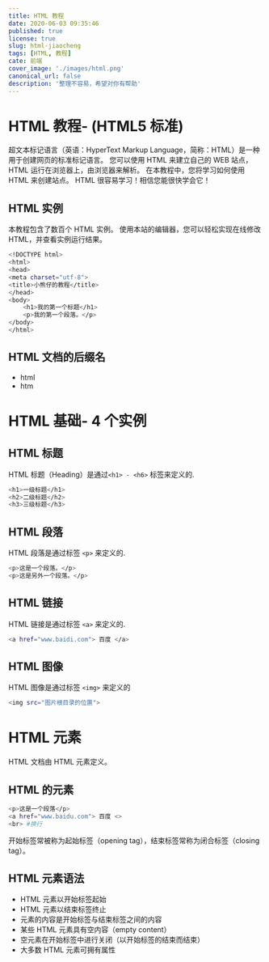```yaml
---
title: HTML 教程
date: 2020-06-03 09:35:46
published: true
license: true
slug: html-jiaocheng
tags: [HTML, 教程]
cate: 前端
cover_image: './images/html.png'
canonical_url: false
description: '整理不容易，希望对你有帮助'
---
```


# HTML 教程- (HTML5 标准)

超文本标记语言（英语：HyperText Markup Language，简称：HTML）是一种用于创建网页的标准标记语言。
您可以使用 HTML 来建立自己的 WEB 站点，HTML 运行在浏览器上，由浏览器来解析。
在本教程中，您将学习如何使用 HTML 来创建站点。
HTML 很容易学习！相信您能很快学会它！

## HTML 实例

本教程包含了数百个 HTML 实例。
使用本站的编辑器，您可以轻松实现在线修改 HTML，并查看实例运行结果。

```bash
<!DOCTYPE html>
<html>
<head>
<meta charset="utf-8">
<title>小熊仔的教程</title>
</head>
<body>
    <h1>我的第一个标题</h1>
    <p>我的第一个段落。</p>
</body>
</html>
```

## HTML 文档的后缀名

- html
- htm

# HTML 基础- 4 个实例

## HTML 标题

HTML 标题（Heading）是通过`<h1> - <h6>` 标签来定义的.

```bash
<h1>一级标题</h1>
<h2>二级标题</h2>
<h3>三级标题</h3>
```

## HTML 段落

HTML 段落是通过标签 `<p>` 来定义的.

```bash
<p>这是一个段落。</p>
<p>这是另外一个段落。</p>
```

## HTML 链接

HTML 链接是通过标签 `<a>` 来定义的.

```bash
<a href="www.baidi.com"> 百度 </a>
```

## HTML 图像

HTML 图像是通过标签 `<img>` 来定义的

```bash
<img src="图片根目录的位置">
```

# HTML 元素

HTML 文档由 HTML 元素定义。

## HTML 的元素

```bash
<p>这是一个段落</p>
<a href="www.baidu.com"> 百度 <>
<br> #换行
```

开始标签常被称为起始标签（opening tag），结束标签常称为闭合标签（closing tag）。

## HTML 元素语法

- HTML 元素以开始标签起始
- HTML 元素以结束标签终止
- 元素的内容是开始标签与结束标签之间的内容
- 某些 HTML 元素具有空内容（empty content）
- 空元素在开始标签中进行关闭（以开始标签的结束而结束）
- 大多数 HTML 元素可拥有属性
